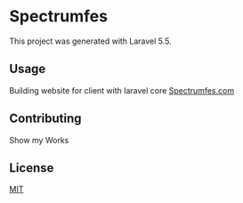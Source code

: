 # Spectrumfes

This project was generated with Laravel 5.5.

## Usage

Building website for client with laravel core
[Spectrumfes.com](http://spectrumfes.com)

## Contributing

Show my Works

## License

[MIT](https://choosealicense.com/licenses/mit/)
